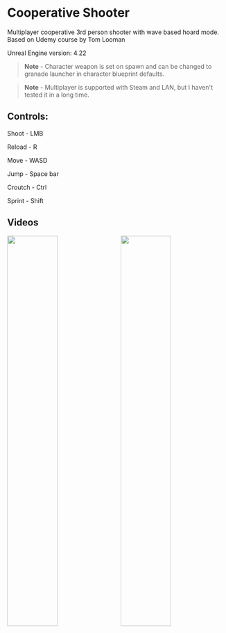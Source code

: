 # Cooperative Shooter

Multiplayer cooperative 3rd person shooter with wave based hoard mode. Based on Udemy course by Tom Looman

Unreal Engine version: 4.22

> **Note** - Character weapon is set on spawn and can be changed to granade launcher in character blueprint defaults.

> **Note** - Multiplayer is supported with Steam and LAN, but I haven't tested it in a long time.

## Controls:

Shoot - LMB

Reload - R

Move - WASD

Jump - Space bar

Croutch - Ctrl

Sprint - Shift


## Videos
<img width=48% align="left" href="https://youtu.be/lyFGQ5qyIio" src="https://img.youtube.com/vi/lyFGQ5qyIio/hqdefault.jpg">

<img width=48% align="right" href="https://youtu.be/JkUG-Sr8t_g" src="https://img.youtube.com/vi/JkUG-Sr8t_g/hqdefault.jpg">
